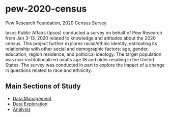# pew-2020-census
Pew Research Foundation, 2020 Census Survey

Ipsos Public Affairs (Ipsos) conducted a survey on behalf of Pew Research from Jan 3-13, 2020 related to knowledge and attitudes about the 2020 census. This project further explores racial/ethnic identity, estimating its relationship with other social and demographic factors: age, gender, education, region residence, and polticical ideology. The target population was non-institutionalized adults age 18 and older residing in the United States. The survey was conducted in part to explore the impact of a change in questions related to race and ethnicity.

## Main Sections of Study

* [Data Management](./1_get_data.html)
* [Data Exploration](./2_exploration.html)
* [Analysis](./3_analysis.html)


